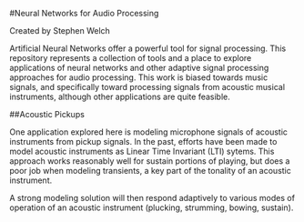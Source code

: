 #Neural Networks for Audio Processing

Created by Stephen Welch 

Artificial Neural Networks offer a powerful tool for signal processing. This repository represents a collection of tools and a place to explore applications of neural networks and other adaptive signal processing approaches for audio processing. This work is biased towards music signals, and specifically toward processing signals from acoustic musical instruments, although other applications are quite feasible.

##Acoustic Pickups

One application explored here is modeling microphone signals of acoustic instruments from pickup signals. In the past, efforts have been made to model acoustic instruments as Linear Time Invariant (LTI) sytems. This approach works reasonably well for sustain portions of playing, but does a poor job when modeling transients, a key part of the tonality of an acoustic instrument. 

A strong modeling solution will then respond adaptively to various modes of operation of an acoustic instrument (plucking, strumming, bowing, sustain). 

